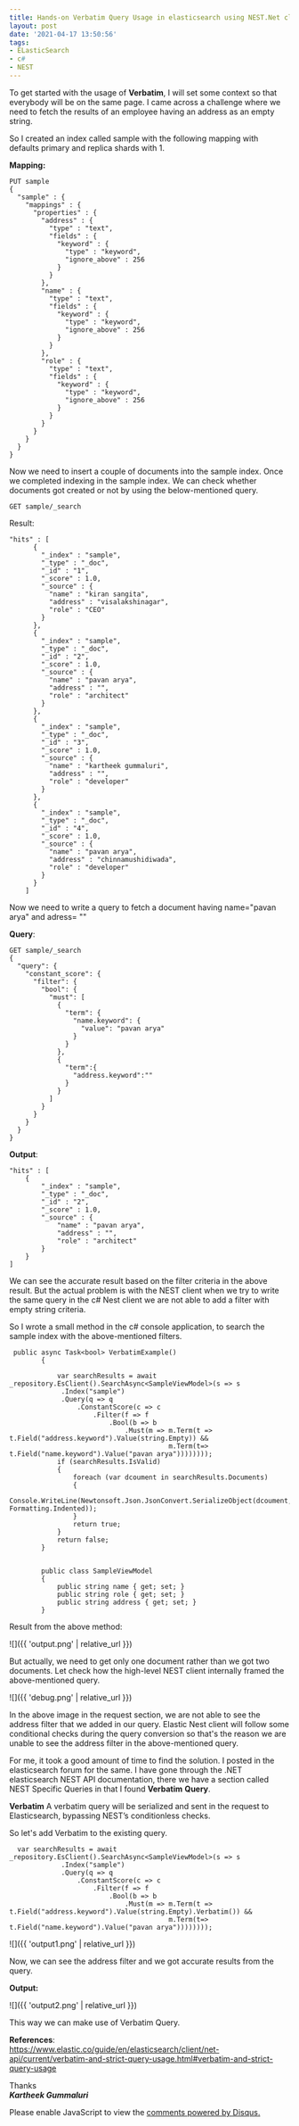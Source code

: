 ```yaml
---
title: Hands-on Verbatim Query Usage in elasticsearch using NEST.Net client
layout: post
date: '2021-04-17 13:50:56'
tags:
- ELasticSearch
- c#
- NEST
---
```


To get started with the usage of **Verbatim**, I will set some context so that everybody will be on the same page. I came across a challenge where we need to fetch the results of an employee having an address as an empty string.

So I created an index called sample with the following mapping with defaults primary and replica shards with  1.

**Mapping:**
```
PUT sample
{
  "sample" : {
    "mappings" : {
      "properties" : {
        "address" : {
          "type" : "text",
          "fields" : {
            "keyword" : {
              "type" : "keyword",
              "ignore_above" : 256
            }
          }
        },
        "name" : {
          "type" : "text",
          "fields" : {
            "keyword" : {
              "type" : "keyword",
              "ignore_above" : 256
            }
          }
        },
        "role" : {
          "type" : "text",
          "fields" : {
            "keyword" : {
              "type" : "keyword",
              "ignore_above" : 256
            }
          }
        }
      }
    }
  }
}
```

Now we need to insert a couple of documents into the sample index. Once we completed indexing in the sample index.  We can check whether documents got created or not by using the below-mentioned query.

```
GET sample/_search
```

Result:
```
"hits" : [
      {
        "_index" : "sample",
        "_type" : "_doc",
        "_id" : "1",
        "_score" : 1.0,
        "_source" : {
          "name" : "kiran sangita",
          "address" : "visalakshinagar",
          "role" : "CEO"
        }
      },
      {
        "_index" : "sample",
        "_type" : "_doc",
        "_id" : "2",
        "_score" : 1.0,
        "_source" : {
          "name" : "pavan arya",
          "address" : "",
          "role" : "architect"
        }
      },
      {
        "_index" : "sample",
        "_type" : "_doc",
        "_id" : "3",
        "_score" : 1.0,
        "_source" : {
          "name" : "kartheek gummaluri",
          "address" : "",
          "role" : "developer"
        }
      },
      {
        "_index" : "sample",
        "_type" : "_doc",
        "_id" : "4",
        "_score" : 1.0,
        "_source" : {
          "name" : "pavan arya",
          "address" : "chinnamushidiwada",
          "role" : "developer"
        }
      }
    ]
```
Now we need to write a query to fetch a document having name="pavan arya" and adress= ""

**Query**:
```
GET sample/_search
{
  "query": {
    "constant_score": {
      "filter": {
        "bool": {
          "must": [
            {
              "term": {
                "name.keyword": {
                  "value": "pavan arya"
                }
              }
            },
            {
              "term":{
                "address.keyword":""
              }
            }
          ]
        }
      }
    }
  }
}
```
**Output**:


	"hits" : [
		{
			"_index" : "sample",
			"_type" : "_doc",
			"_id" : "2",
			"_score" : 1.0,
			"_source" : {
				"name" : "pavan arya",
				"address" : "",
				"role" : "architect"
			}
		}
	]

We can see the accurate result based on the filter criteria in the above result. But the actual problem is with the NEST client when we try to write the same query in the c# Nest client we are not able to add a filter with empty string criteria.

So I wrote a small method in the c# console application, to search the sample index with the above-mentioned filters. 

```
 public async Task<bool> VerbatimExample()
        {
            
            var searchResults = await _repository.EsClient().SearchAsync<SampleViewModel>(s => s
             .Index("sample")
             .Query(q => q
                 .ConstantScore(c => c
                     .Filter(f => f
                         .Bool(b => b
                             .Must(m => m.Term(t => t.Field("address.keyword").Value(string.Empty)) &&
                                        m.Term(t=> t.Field("name.keyword").Value("pavan arya"))))))));
            if (searchResults.IsValid)
            {
                foreach (var dcoument in searchResults.Documents)
                {
                    Console.WriteLine(Newtonsoft.Json.JsonConvert.SerializeObject(dcoument, Formatting.Indented));
                }
                return true;
            }
            return false;
        }


        public class SampleViewModel
        {
            public string name { get; set; }
            public string role { get; set; }
            public string address { get; set; }
        }
```

Result from the above method:

![]({{ 'output.png' | relative_url }})

But actually, we need to get only one document rather than we got two documents. Let check how the high-level NEST client internally framed the above-mentioned query.

![]({{ 'debug.png' | relative_url }})

In the above image in the request section, we are not able to see the address filter that we added in our query. Elastic Nest client will follow some conditional checks during the query conversion so that's the reason we are unable to see the address filter in the above-mentioned query.

For me, it took a good amount of time to find the solution. I posted in the elasticsearch forum for the same. I have gone through the .NET elasticsearch NEST API documentation, there we have a section called NEST Specific Queries in that I found **Verbatim** **Query**. 

**Verbatim** 
A verbatim query will be serialized and sent in the request to Elasticsearch, bypassing NEST’s conditionless checks.

So let's add Verbatim to the existing query.

```
  var searchResults = await _repository.EsClient().SearchAsync<SampleViewModel>(s => s
             .Index("sample")
             .Query(q => q
                 .ConstantScore(c => c
                     .Filter(f => f
                         .Bool(b => b
                             .Must(m => m.Term(t => t.Field("address.keyword").Value(string.Empty).Verbatim()) &&
                                        m.Term(t=> t.Field("name.keyword").Value("pavan arya"))))))));
```

![]({{ 'output1.png' | relative_url }})

Now, we can see the address filter and we got accurate results from the query.

**Output:**

![]({{ 'output2.png' | relative_url }})

This way we can make use of Verbatim Query. <br>

**References**: <br>
https://www.elastic.co/guide/en/elasticsearch/client/net-api/current/verbatim-and-strict-query-usage.html#verbatim-and-strict-query-usage

Thanks <br>
***Kartheek Gummaluri***


<div id="disqus_thread"></div>
<script>
    /**
    *  RECOMMENDED CONFIGURATION VARIABLES: EDIT AND UNCOMMENT THE SECTION BELOW TO INSERT DYNAMIC VALUES FROM YOUR PLATFORM OR CMS.
    *  LEARN WHY DEFINING THESE VARIABLES IS IMPORTANT: https://disqus.com/admin/universalcode/#configuration-variables    */
    /*
    var disqus_config = function () {
    this.page.url = PAGE_URL;  // Replace PAGE_URL with your page's canonical URL variable
    this.page.identifier = PAGE_IDENTIFIER; // Replace PAGE_IDENTIFIER with your page's unique identifier variable
    };
    */
    (function() { // DON'T EDIT BELOW THIS LINE
    var d = document, s = d.createElement('script');
    s.src = 'https://https-kartheek91-github-io.disqus.com/embed.js';
    s.setAttribute('data-timestamp', +new Date());
    (d.head || d.body).appendChild(s);
    })();
</script>
<noscript>Please enable JavaScript to view the <a href="https://disqus.com/?ref_noscript">comments powered by Disqus.</a></noscript>
